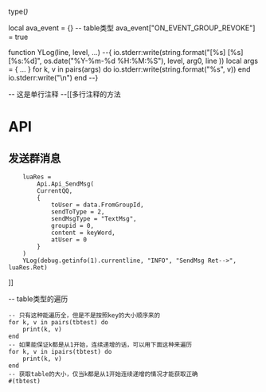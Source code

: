 type(<var>)

local ava_event = {}  -- table类型
ava_event["ON_EVENT_GROUP_REVOKE"] = true  

            
function YLog(line, level, ...)
--{
    io.stderr:write(string.format("[%s] [%s] [%s:%d]",
                        os.date("%Y-%m-%d %H:%M:%S"),
                        level,
                        arg0,
                        line
                        ))
    local args = { ... }
    for k, v in pairs(args) do
        io.stderr:write(string.format("%s", v))
    end
    io.stderr:write("\n")
end --}


-- 这是单行注释
--[[多行注释的方法
# API
## 发送群消息   
        luaRes =
            Api.Api_SendMsg(
            CurrentQQ,
            {
                toUser = data.FromGroupId,
                sendToType = 2,
                sendMsgType = "TextMsg",
                groupid = 0,
                content = keyWord,
                atUser = 0
            }
        )
        YLog(debug.getinfo(1).currentline, "INFO", "SendMsg Ret-->", luaRes.Ret)
]]


-- table类型的遍历
```
-- 只有这种能遍历全，但是不是按照key的大小顺序来的
for k, v in pairs(tbtest) do  
    print(k, v)
end 
-- 如果能保证k都是从1开始，连续递增的话，可以用下面这种来遍历
for k, v in ipairs(tbtest) do  
    print(k, v)
end 
-- 获取table的大小，仅当k都是从1开始连续递增的情况才能获取正确
#(tbtest)
```